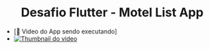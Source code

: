 <h1 align="center">Desafio Flutter - Motel List App</h1>



   <p>

   - [📱 Video do App sendo executando]
   - [![Thumbnail do vídeo](https://img.youtube.com/vi/vaXy2AOhN5w/0.jpg)](https://www.youtube.com/watch?v=vaXy2AOhN5w)

   </p>
